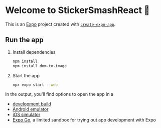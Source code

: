 # Welcome to StickerSmashReact 👋

This is an [Expo](https://expo.dev) project created with [`create-expo-app`](https://www.npmjs.com/package/create-expo-app).

## Run the app

1. Install dependencies

   ```bash
   npm install
   npm install dom-to-image
   ```

2. Start the app

   ```bash
   npx expo start --web
   ```

In the output, you'll find options to open the app in a

- [development build](https://docs.expo.dev/develop/development-builds/introduction/)
- [Android emulator](https://docs.expo.dev/workflow/android-studio-emulator/)
- [iOS simulator](https://docs.expo.dev/workflow/ios-simulator/)
- [Expo Go](https://expo.dev/go), a limited sandbox for trying out app development with Expo
